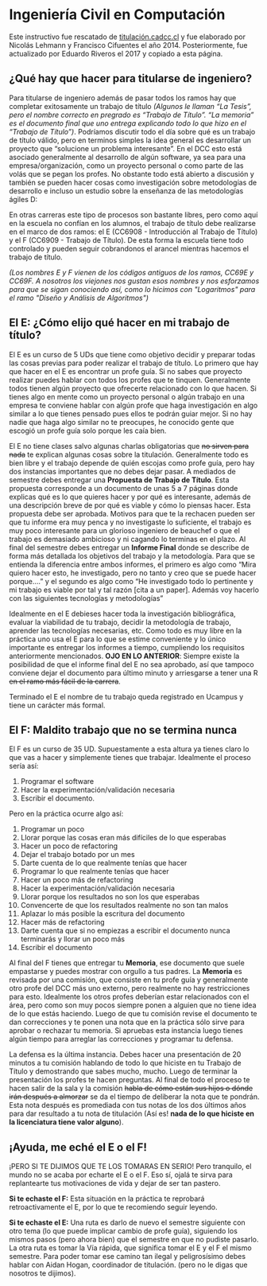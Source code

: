 # Ingeniería Civil en Computación

Este instructivo fue rescatado de [titulación.cadcc.cl](https://titulacion.cadcc.cl) y fue elaborado por Nicolás Lehmann y Francisco Cifuentes el año 2014. Posteriormente, fue actualizado por Eduardo Riveros el 2017 y copiado a esta página. 

## ¿Qué hay que hacer para titularse de ingeniero?

Para titularse de ingeniero además de pasar todos los ramos hay que completar exitosamente un trabajo de título _(Algunos le llaman “La Tesis”, pero el nombre correcto en pregrado es “Trabajo de Título”. “La memoria” es el documento final que uno entrega explicando todo lo que hizo en el “Trabajo de Título”)_. Podríamos discutir todo el día sobre qué es un trabajo de título válido, pero en terminos simples la idea general es desarrollar un proyecto que “solucione un problema interesante”. En el DCC esto está asociado generalmente al desarrollo de algún software, ya sea para una empresa/organización, como un proyecto personal o como parte de las volás que se pegan los profes. No obstante todo está abierto a discusión y también se pueden hacer cosas como investigación sobre metodologías de desarrollo e incluso un estudio sobre la enseñanza de las metodologías ágiles D:

En otras carreras este tipo de procesos son bastante libres, pero como aquí en la escuela no confían en los alumnos, el trabajo de título debe realizarse en el marco de dos ramos: el E (CC6908 - Introducción al Trabajo de Título) y el F (CC6909 - Trabajo de Título). De esta forma la escuela tiene todo controlado y pueden seguir cobrandonos el arancel mientras hacemos el trabajo de título. 

_(Los nombres E y F vienen de los códigos antiguos de los ramos, CC69E y CC69F. A nosotros los viejones nos gustan esos nombres y nos esforzamos para que se sigan conociendo así, como lo hicimos con "Logaritmos" para el ramo "Diseño y Análisis de Algoritmos")_

## El E: ¿Cómo elijo qué hacer en mi trabajo de título?

El E es un curso de 5 UDs que tiene como objetivo decidir y preparar todas las cosas previas para poder realizar el trabajo de título. Lo primero que hay que hacer en el E es encontrar un profe guía. Si no sabes que proyecto realizar puedes hablar con todos los profes que te tinquen. Generalmente todos tienen algún proyecto que ofrecerte relacionado con lo que hacen. Si tienes algo en mente como un proyecto personal o algún trabajo en una empresa te conviene hablar con algún profe que haga investigación en algo similar a lo que tienes pensado pues ellos te podrán guiar mejor. Si no hay nadie que haga algo similar no te preocupes, he conocido gente que escogió un profe guía solo porque les caía bien.

El E no tiene clases salvo algunas charlas obligatorias que <s>no sirven para nada</s> te explican algunas cosas sobre la titulación. Generalmente todo es bien libre y el trabajo depende de quién escojas como profe guía, pero hay dos instancias importantes que no debes dejar pasar. A mediados de semestre debes entregar una **Propuesta de Trabajo de Título**. Esta propuesta corresponde a un documento de unas 5 a 7 páginas donde explicas qué es lo que quieres hacer y por qué es interesante, además de una descripción breve de por qué es viable y cómo lo piensas hacer. Esta propuesta debe ser aprobada. Motivos para que te la rechacen pueden ser que tu informe era muy penca y no investigaste lo suficiente, el trabajo es muy poco interesante para un glorioso ingeniero de beauchef o que el trabajo es demasiado ambicioso y ni cagando lo terminas en el plazo. Al final del semestre debes entregar un **Informe Final** donde se describe de forma más detallada los objetivos del trabajo y la metodología. Para que se entienda la diferencia entre ambos informes, el primero es algo como “Mira quiero hacer esto, he investigado, pero no tanto y creo que se puede hacer porque….” y el segundo es algo como “He investigado todo lo pertinente y mi trabajo es viable por tal y tal razón [cita a un paper]. Además voy hacerlo con las siguientes tecnologías y metodologías”

Idealmente en el E debieses hacer toda la investigación bibliográfica, evaluar la viabilidad de tu trabajo, decidir la metodología de trabajo, aprender las tecnologías necesarias, etc. Como todo es muy libre en la práctica uno usa el E para lo que se estime conveniente y lo único importante es entregar los informes a tiempo, cumpliendo los requisitos anteriormente mencionados. **OJO EN LO ANTERIOR**: Siempre existe la posibilidad de que el informe final del E no sea aprobado, así que tampoco conviene dejar el documento para último minuto y arriesgarse a tener una R <s>en el ramo más fácil de la carrera</s>.

Terminado el E el nombre de tu trabajo queda registrado en Ucampus y tiene un carácter más formal.

## El F: Maldito trabajo que no se termina nunca

El F es un curso de 35 UD. Supuestamente a esta altura ya tienes claro lo que vas a hacer y simplemente tienes que trabajar. Idealmente el proceso sería así:

1. Programar el software
1. Hacer la experimentación/validación necesaria
1. Escribir el documento.

Pero en la práctica ocurre algo así:

1. Programar un poco
1. Llorar porque las cosas eran más difíciles de lo que esperabas
1. Hacer un poco de refactoring
1. Dejar el trabajo botado por un mes
1. Darte cuenta de lo que realmente tenías que hacer
1. Programar lo que realmente tenías que hacer
1. Hacer un poco más de refactoring
1. Hacer la experimentación/validación necesaria
1. Llorar porque los resultados no son los que esperabas
1. Convencerte de que los resultados realmente no son tan malos
1. Aplazar lo más posible la escritura del documento
1. Hacer más de refactoring
1. Darte cuenta que si no empiezas a escribir el documento nunca terminarás y llorar un poco más
1. Escribir el documento 

Al final del F tienes que entregar tu **Memoria**, ese documento que suele empastarse y puedes mostrar con orgullo a tus padres. La **Memoria** es revisada por una comisión, que consiste en tu profe guía y generalmente otro profe del DCC más uno externo, pero realmente no hay restricciones para esto. Idealmente los otros profes deberían estar relacionados con el área, pero como son muy pocos siempre ponen a alguien que no tiene idea de lo que estás haciendo. Luego de que tu comisión revise el documento te dan correcciones y te ponen una nota que en la práctica sólo sirve para aprobar o rechazar tu memoria. Si apruebas esta instancia luego tienes algún tiempo para arreglar las correcciones y programar tu defensa.

La defensa es la última instancia. Debes hacer una presentación de 20 minutos a tu comisión hablando de todo lo que hiciste en tu Trabajo de Título y demostrando que sabes mucho, mucho. Luego de terminar la presentación los profes te hacen preguntas. Al final de todo el proceso te hacen salir de la sala y la comisión <s>habla de cómo están sus hijos o dónde irán después a almorzar</s> se da el tiempo de deliberar la nota que te pondrán. Esta nota después es promediada con tus notas de los dos últimos años para dar resultado a tu nota de titulación (Así es! **nada de lo que hiciste en la licenciatura tiene valor alguno**).

## ¡Ayuda, me eché el E o el F!

¡PERO SI TE DIJIMOS QUE TE LOS TOMARAS EN SERIO! Pero tranquilo, el mundo no se acaba por echarte el E o el F. Eso sí, ojalá te sirva para replantearte tus motivaciones de vida y dejar de ser tan pastero.

**Si te echaste el F:** Esta situación en la práctica te reprobará retroactivamente el E, por lo que te recomiendo seguir leyendo.

**Si te echaste el E:** Una ruta es darlo de nuevo el semestre siguiente con otro tema (lo que puede implicar cambio de profe guía), siguiendo los mismos pasos (pero ahora bien) que el semestre en que no pudiste pasarlo. La otra ruta es tomar la Vía rápida, que significa tomar el E y el F el mismo semestre. Para poder tomar ese camino tan ilegal y peligrosísimo debes hablar con Aidan Hogan, coordinador de titulación. (pero no le digas que nosotros te dijimos). 
